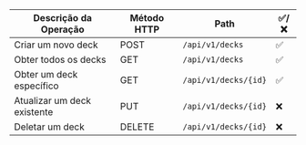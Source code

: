 | Descrição da Operação       | Método HTTP | Path                             | ✅/❌  |
|-----------------------------|-------------|----------------------------------|------|
| Criar um novo deck          | POST        | `/api/v1/decks`                  | ✅    |
| Obter todos os decks        | GET         | `/api/v1/decks`                  | ✅    |
| Obter um deck específico    | GET         | `/api/v1/decks/{id}`             | ✅    |
| Atualizar um deck existente | PUT         | `/api/v1/decks/{id}`             | ❌    |
| Deletar um deck             | DELETE      | `/api/v1/decks/{id}`             | ❌    |
